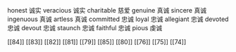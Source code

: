 




honest 诚实
veracious 诚实
charitable 慈爱
genuine 真诚
sincere 真诚
ingenuous 真诚
artless 真诚
committed 忠诚
loyal 忠诚
allegiant 忠诚
devoted 忠诚
devout 忠诚
staunch 忠诚
faithful 忠诚
pious 虔诚

[[84]]
[[83]]
[[82]]
[[81]]
[[79]]
[[85]]
[[80]]
[[76]]
[[75]]
[[74]]